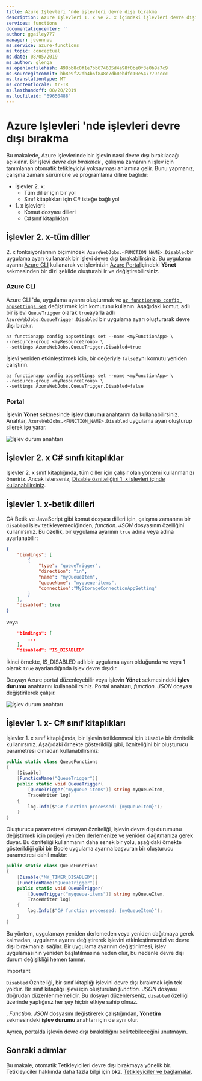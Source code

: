 ```yaml
---
title: Azure Işlevleri 'nde işlevleri devre dışı bırakma
description: Azure Işlevleri 1. x ve 2. x içindeki işlevleri devre dışı bırakmayı ve etkinleştirmeyi öğrenin.
services: functions
documentationcenter: ''
author: ggailey777
manager: jeconnoc
ms.service: azure-functions
ms.topic: conceptual
ms.date: 08/05/2019
ms.author: glenga
ms.openlocfilehash: 498bb8c0f1e7bb674605d4a98f0be0f3e0b9a7c9
ms.sourcegitcommit: bb8e9f22db4b6f848c7db0ebdfc10e547779cccc
ms.translationtype: MT
ms.contentlocale: tr-TR
ms.lasthandoff: 08/20/2019
ms.locfileid: "69650488"
---
```

# <a name="how-to-disable-functions-in-azure-functions"></a>Azure Işlevleri 'nde işlevleri devre dışı bırakma

Bu makalede, Azure Işlevlerinde bir işlevin nasıl devre dışı bırakılacağı açıklanır. Bir işlevi *devre dışı bırakmak* , çalışma zamanının işlev için tanımlanan otomatik tetikleyiciyi yoksayması anlamına gelir. Bunu yapmanız, çalışma zamanı sürümüne ve programlama diline bağlıdır:

* İşlevler 2. x:
  * Tüm diller için bir yol
  * Sınıf kitaplıkları için C# isteğe bağlı yol
* 1\. x işlevleri:
  * Komut dosyası dilleri
  * C#sınıf kitaplıkları

## <a name="functions-2x---all-languages"></a>İşlevler 2. x-tüm diller

2\. x fonksiyonlarının biçimindeki `AzureWebJobs.<FUNCTION_NAME>.Disabled`bir uygulama ayarı kullanarak bir işlevi devre dışı bırakabilirsiniz. Bu uygulama ayarını [Azure CLI](/cli/azure/) kullanarak ve işlevinizin [Azure Portal](https://portal.azure.com)içindeki **Yönet** sekmesinden bir dizi şekilde oluşturabilir ve değiştirebilirsiniz. 

### <a name="azure-cli"></a>Azure CLI

Azure CLI 'da, uygulama ayarını oluşturmak ve [`az functionapp config appsettings set`](/cli/azure/functionapp/config/appsettings#az-functionapp-config-appsettings-set) değiştirmek için komutunu kullanın. Aşağıdaki komut, adlı bir işlevi `QueueTrigger` olarak `true`ayarla adlı `AzureWebJobs.QueueTrigger.Disabled` bir uygulama ayarı oluşturarak devre dışı bırakır. 

```azurecli-interactive
az functionapp config appsettings set --name <myFunctionApp> \
--resource-group <myResourceGroup> \
--settings AzureWebJobs.QueueTrigger.Disabled=true
```

İşlevi yeniden etkinleştirmek için, bir değeriyle `false`aynı komutu yeniden çalıştırın.

```azurecli-interactive
az functionapp config appsettings set --name <myFunctionApp> \
--resource-group <myResourceGroup> \
--settings AzureWebJobs.QueueTrigger.Disabled=false
```

### <a name="portal"></a>Portal

İşlevin **Yönet** sekmesinde **işlev durumu** anahtarını da kullanabilirsiniz. Anahtar, `AzureWebJobs.<FUNCTION_NAME>.Disabled` uygulama ayarı oluşturup silerek işe yarar.

![İşlev durum anahtarı](media/disable-function/function-state-switch.png)

## <a name="functions-2x---c-class-libraries"></a>İşlevler 2. x C# sınıfı kitaplıklar

Işlevler 2. x sınıf kitaplığında, tüm diller için çalışır olan yöntemi kullanmanızı öneririz. Ancak isterseniz, [Disable özniteliğini 1. x işlevleri içinde kullanabilirsiniz](#functions-1x---c-class-libraries).

## <a name="functions-1x---scripting-languages"></a>İşlevler 1. x-betik dilleri

C# Betik ve JavaScript gibi komut dosyası dilleri için, çalışma zamanına bir `disabled` işlev tetikleyemediğinden, *function. JSON* dosyasının özelliğini kullanırsınız. Bu özellik, bir uygulama ayarının `true` adına veya adına ayarlanabilir:

```json
{
    "bindings": [
        {
            "type": "queueTrigger",
            "direction": "in",
            "name": "myQueueItem",
            "queueName": "myqueue-items",
            "connection":"MyStorageConnectionAppSetting"
        }
    ],
    "disabled": true
}
```
veya 

```json
    "bindings": [
        ...
    ],
    "disabled": "IS_DISABLED"
```

İkinci örnekte, IS_DISABLED adlı bir uygulama ayarı olduğunda ve veya 1 olarak `true` ayarlandığında işlev devre dışıdır.

Dosyayı Azure portal düzenleyebilir veya işlevin **Yönet** sekmesindeki **işlev durumu** anahtarını kullanabilirsiniz. Portal anahtarı, *function. JSON* dosyası değiştirilerek çalışır.

![İşlev durum anahtarı](media/disable-function/function-state-switch.png)

## <a name="functions-1x---c-class-libraries"></a>İşlevler 1. x- C# sınıf kitaplıkları

İşlevler 1. x sınıf kitaplığında, bir işlevin tetiklenmesi için `Disable` bir öznitelik kullanırsınız. Aşağıdaki örnekte gösterildiği gibi, özniteliğini bir oluşturucu parametresi olmadan kullanabilirsiniz:

```csharp
public static class QueueFunctions
{
    [Disable]
    [FunctionName("QueueTrigger")]
    public static void QueueTrigger(
        [QueueTrigger("myqueue-items")] string myQueueItem, 
        TraceWriter log)
    {
        log.Info($"C# function processed: {myQueueItem}");
    }
}
```

Oluşturucu parametresi olmayan özniteliği, işlevin devre dışı durumunu değiştirmek için projeyi yeniden derlemenize ve yeniden dağıtmanıza gerek duyar. Bu özniteliği kullanmanın daha esnek bir yolu, aşağıdaki örnekte gösterildiği gibi bir Boole uygulama ayarına başvuran bir oluşturucu parametresi dahil maktır:

```csharp
public static class QueueFunctions
{
    [Disable("MY_TIMER_DISABLED")]
    [FunctionName("QueueTrigger")]
    public static void QueueTrigger(
        [QueueTrigger("myqueue-items")] string myQueueItem, 
        TraceWriter log)
    {
        log.Info($"C# function processed: {myQueueItem}");
    }
}
```

Bu yöntem, uygulamayı yeniden derlemeden veya yeniden dağıtmaya gerek kalmadan, uygulama ayarını değiştirerek işlevini etkinleştirmenizi ve devre dışı bırakmanızı sağlar. Bir uygulama ayarının değiştirilmesi, işlev uygulamasının yeniden başlatılmasına neden olur, bu nedenle devre dışı durum değişikliği hemen tanınır.

> [!IMPORTANT]
> `Disabled` Özniteliği, bir sınıf kitaplığı işlevini devre dışı bırakmak için tek yoldur. Bir sınıf kitaplığı işlevi için oluşturulan *function. JSON* dosyası doğrudan düzenlenmemelidir. Bu dosyayı düzenlerseniz, `disabled` özelliği üzerinde yaptığınız her şey hiçbir etkiye sahip olmaz.
>
> , *Function. JSON* dosyasını değiştirerek çalıştığından, **Yönetim** sekmesindeki **işlev durumu** anahtarı için de aynı olur.
>
> Ayrıca, portalda işlevin devre dışı bırakıldığını belirtebileceğini unutmayın.

## <a name="next-steps"></a>Sonraki adımlar

Bu makale, otomatik Tetikleyicileri devre dışı bırakmaya yönelik bir. Tetikleyiciler hakkında daha fazla bilgi için bkz. [Tetikleyiciler ve bağlamalar](functions-triggers-bindings.md).
